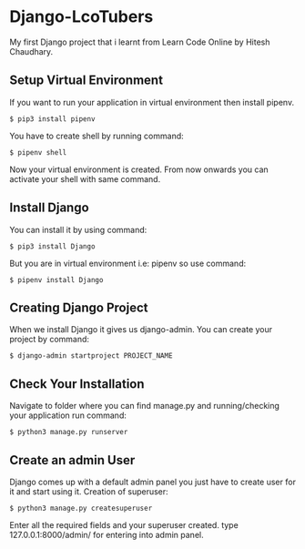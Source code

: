 # Django-LcoTubers
My first Django project that i learnt from Learn Code Online by Hitesh Chaudhary.

## Setup Virtual Environment
  If you want to run your application in virtual environment then install pipenv.
  
    $ pip3 install pipenv
    
  You have to create shell by running command:
  
    $ pipenv shell
    
  Now your virtual environment is created. From now onwards you can activate your shell with same command.
  
  
## Install Django
  You can install it by using command:
  
    $ pip3 install Django
    
  But you are in virtual environment i.e: pipenv so use command:
  
    $ pipenv install Django
    
    
    
## Creating Django Project
  When we install Django it gives us django-admin. You can create your project by command:
  
    $ django-admin startproject PROJECT_NAME
  
  
  
## Check Your Installation
  Navigate to folder where you can find manage.py and running/checking your application run command:
  
    $ python3 manage.py runserver
  

## Create an admin User
  Django comes up with a default admin panel you just have to create user for it and start using it.
  Creation of superuser:

    $ python3 manage.py createsuperuser

  Enter all the required fields and your superuser created.
  type 127.0.0.1:8000/admin/ for entering into admin panel.
